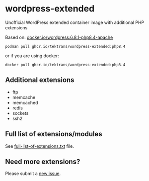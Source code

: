 # wordpress-extended
Unofficial WordPress extended container image with additional PHP extensions

Based on: [docker.io/wordpress:6.8.1-php8.4-apache](https://hub.docker.com/_/wordpress)

```shell
podman pull ghcr.io/tektrans/wordpress-extended:php8.4
```

or if you are using docker:

```shell
docker pull ghcr.io/tektrans/wordpress-extended:php8.4
```

## Additional extensions
* ftp
* memcache
* memcached
* redis
* sockets
* ssh2

## Full list of extensions/modules
See [full-list-of-extensions.txt](full-list-of-extensions.txt) file.

## Need more extensions?
Please submit a [new issue](https://github.com/tektrans/wordpress-extended/issues/new/choose).
